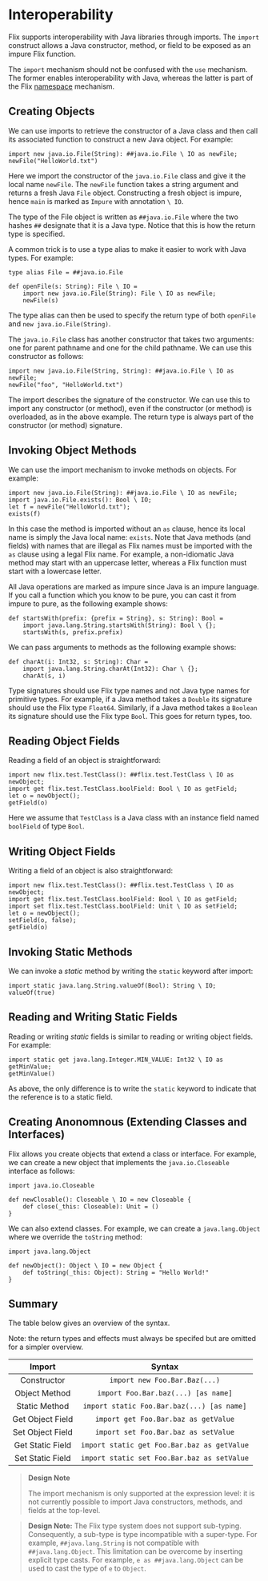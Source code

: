 # Interoperability

Flix supports interoperability with Java libraries
through imports.
The `import` construct allows a Java constructor,
method, or field to be exposed as an impure Flix
function.

The `import` mechanism should not be confused with
the `use` mechanism.
The former enables interoperability with Java,
whereas the latter is part of the Flix
[namespace](./namespaces.md) mechanism.

## Creating Objects

We can use imports to retrieve the constructor of a
Java class and then call its associated function to
construct a new Java object.
For example:

```flix
import new java.io.File(String): ##java.io.File \ IO as newFile;
newFile("HelloWorld.txt")
```

Here we import the constructor of the `java.io.File`
class and give it the local name `newFile`.
The `newFile` function takes a string argument and
returns a fresh Java `File` object.
Constructing a fresh object is impure, hence `main`
is marked as `Impure` with annotation `\ IO`.

The type of the File object is written as
`##java.io.File` where the two hashes `##` designate
that it is a Java type.
Notice that this is how the return type is specified.

A common trick is to use a type alias to make it
easier to work with Java types.
For example:

```flix
type alias File = ##java.io.File

def openFile(s: String): File \ IO =
    import new java.io.File(String): File \ IO as newFile;
    newFile(s)
```

The type alias can then be used to specify the return
type of both `openFile` and
`new java.io.File(String)`.

The `java.io.File` class has another constructor that
takes two arguments: one for parent pathname and one
for the child pathname.
We can use this constructor as follows:

```flix
import new java.io.File(String, String): ##java.io.File \ IO as newFile;
newFile("foo", "HelloWorld.txt")
```

The import describes the signature of the
constructor.
We can use this to import any constructor (or
method), even if the constructor (or method) is
overloaded, as in the above example.
The return type is always part of the constructor (or
method) signature.

## Invoking Object Methods

We can use the import mechanism to invoke methods on
objects.
For example:

```flix
import new java.io.File(String): ##java.io.File \ IO as newFile;
import java.io.File.exists(): Bool \ IO;
let f = newFile("HelloWorld.txt");
exists(f)
```

In this case the method is imported without an `as`
clause, hence its local name is simply the Java local
name: `exists`.
Note that Java methods (and fields) with names that
are illegal as Flix names must be imported with the
`as` clause using a legal Flix name.
For example, a non-idiomatic Java method may start
with an uppercase letter, whereas a Flix function
must start with a lowercase letter.

All Java operations are marked as impure since Java
is an impure language.
If you call a function which you know to be pure, you
can cast it from impure to pure, as the following
example shows:

```flix
def startsWith(prefix: {prefix = String}, s: String): Bool =
    import java.lang.String.startsWith(String): Bool \ {};
    startsWith(s, prefix.prefix)
```

We can pass arguments to methods as the following
example shows:

```flix
def charAt(i: Int32, s: String): Char =
    import java.lang.String.charAt(Int32): Char \ {};
    charAt(s, i)
```

Type signatures should use Flix type names and not
Java type names for primitive types.
For example, if a Java method takes a `Double` its
signature should use the Flix type `Float64`.
Similarly, if a Java method takes a `Boolean` its
signature should use the Flix type `Bool`.
This goes for return types, too.

## Reading Object Fields

Reading a field of an object is straightforward:

```flix
import new flix.test.TestClass(): ##flix.test.TestClass \ IO as newObject;
import get flix.test.TestClass.boolField: Bool \ IO as getField;
let o = newObject();
getField(o)
```

Here we assume that `TestClass` is a Java class with
an instance field named `boolField` of type `Bool`.

## Writing Object Fields

Writing a field of an object is also straightforward:

```flix
import new flix.test.TestClass(): ##flix.test.TestClass \ IO as newObject;
import get flix.test.TestClass.boolField: Bool \ IO as getField;
import set flix.test.TestClass.boolField: Unit \ IO as setField;
let o = newObject();
setField(o, false);
getField(o)
```

## Invoking Static Methods

We can invoke a _static_ method by writing the
`static` keyword after import:

```flix
import static java.lang.String.valueOf(Bool): String \ IO;
valueOf(true)
```

## Reading and Writing Static Fields

Reading or writing _static_ fields is similar to
reading or writing object fields.
For example:

```flix
import static get java.lang.Integer.MIN_VALUE: Int32 \ IO as getMinValue;
getMinValue()
```

As above, the only difference is to write the
`static` keyword to indicate that the reference is to
a static field.

## Creating Anonomnous (Extending Classes and Interfaces)

Flix allows you create objects that extend a class or interface.
For example, we can create a new object that implements the
`java.io.Closeable` interface as follows:

```flix
import java.io.Closeable

def newClosable(): Closeable \ IO = new Closeable {
    def close(_this: Closeable): Unit = ()
}
```

We can also extend classes. For example, we can create a 
`java.lang.Object` where we override the `toString` method:

```flix
import java.lang.Object

def newObject(): Object \ IO = new Object {
    def toString(_this: Object): String = "Hello World!"
}
```

## Summary

The table below gives an overview of the syntax.

Note: the return types and effects must always be
specifed but are omitted for a simpler overview.

|      Import      |                   Syntax                    |
| :--------------: | :-----------------------------------------: |
|   Constructor    |        `import new Foo.Bar.Baz(...)`        |
|  Object Method   |     `import Foo.Bar.baz(...) [as name]`     |
|  Static Method   | `import static Foo.Bar.baz(...) [as name]`  |
| Get Object Field |    `import get Foo.Bar.baz as getValue`     |
| Set Object Field |    `import set Foo.Bar.baz as setValue`     |
| Get Static Field | `import static get Foo.Bar.baz as getValue` |
| Set Static Field | `import static set Foo.Bar.baz as setValue` |

> **Design Note**
>
> The import mechanism is only supported at the
> expression level: it is not currently possible to
> import Java constructors, methods, and fields at the
> top-level.

> **Design Note:** The Flix type system does not support sub-typing.
> Consequently, a sub-type is type incompatible with a
> super-type.
> For example, `##java.lang.String` is not compatible
> with `##java.lang.Object`.
> This limitation can be overcome by inserting explicit
> type casts.
> For example, `e as ##java.lang.Object` can be used to
> cast the type of `e` to `Object`.
